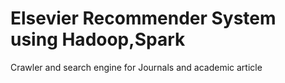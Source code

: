 # Elsevier Recommender System using Hadoop,Spark 

Crawler and search engine for Journals and academic article 
